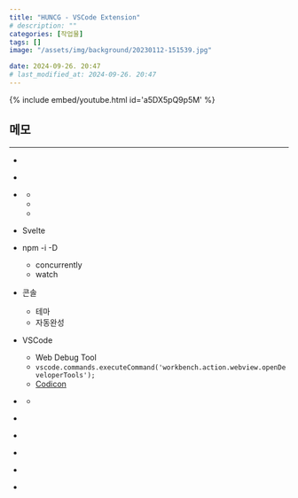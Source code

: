 ```yaml
---
title: "HUNCG - VSCode Extension"
# description: ""
categories: [작업물]
tags: []
image: "/assets/img/background/20230112-151539.jpg"

date: 2024-09-26. 20:47
# last_modified_at: 2024-09-26. 20:47
---
```


{% include embed/youtube.html id='a5DX5pQ9p5M' %}

## 메모

---

- [](https://kwon-eb.tistory.com/entry/vscode-vscode%EC%97%90-extension-%EB%A7%8C%EB%93%A4%EC%96%B4%EC%84%9C-%EB%B0%B0%ED%8F%AC%ED%95%B4%EB%B3%B4%EA%B8%B0)

- [](https://velog.io/@tataki26/VS-Code-Extension-%EC%8A%A4%ED%84%B0%EB%94%94)

- [](https://code.visualstudio.com/api)
  - [](https://code.visualstudio.com/docs/nodejs/nodejs-debugging)
  - [](https://code.visualstudio.com/api/extension-guides/overview)
  - [](https://code.visualstudio.com/api/references/contribution-points)

- Svelte

- npm -i -D
  - concurrently
  - watch

- 콘솔
  - 테마
  - 자동완성

- VSCode
  - Web Debug Tool
  - `vscode.commands.executeCommand('workbench.action.webview.openDeveloperTools');`
  - [Codicon](https://microsoft.github.io/vscode-codicons/dist/codicon.html)

- [](https://omoknooni.tistory.com/m/44)
  - [](https://github.com/benawad/vsinder/blob/master/packages/extension/src/extension.ts)

- [](https://code.visualstudio.com/api/working-with-extensions/continuous-integration)
- [](https://velog.io/@tataki26/%EA%B7%BC%EB%AC%B4-%EC%9D%BC%EC%A7%80-VS-Code-Extension-%EC%8A%A4%ED%84%B0%EB%94%943)
- [](https://learn.microsoft.com/en-us/azure/logic-apps/create-single-tenant-workflows-visual-studio-code)
- [](https://bio-info.tistory.com/124)
- [](https://youtu.be/a5DX5pQ9p5M?si=-Q9UbElmAOJXS65C)
